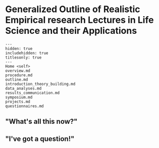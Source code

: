 # Generalized Outline of Realistic Empirical research Lectures in Life Science and their Applications 

```{toctree}
---
hidden: true
includehidden: true
titlesonly: true
---
Home <self>
overview.md
procedure.md
outline.md
introduction_theory_building.md
data_analyses.md
results_communication.md
symposium.md
projects.md
questionnaires.md
```

## "What's all this now?"


## "I've got a question!"
